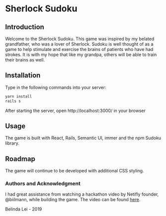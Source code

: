 # Sherlock Sudoku 

## Introduction
Welcome to the Sherlock Sudoku. This game was inspired by my belated grandfather, who was a lover of Sherlock. Sudoku is well thought of as a game to help stimulate and exercise the brains of patients who have had strokes. It is with my hope that like my grandpa, others will be able to train their brains as well. 

## Installation
Type in the following commands into your server:

```bash
yarn install
rails s
```

After starting the server, open http://localhost:3000/ in your browser

## Usage
The game is built with React, Rails, Semantic UI, immer and the npm Sudoku library. 


## Roadmap 
The game will continue to be developed with additional CSS styling.



### Authors and Acknowledgment
I had great assistance from watching a hackathon video by Netifly founder, @biilmann, while building the game. The video can be found [here](https://www.youtube.com/watch?v=GytUZLK4kwA).

Belinda Lei - 2019

